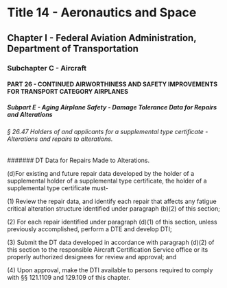 
# Title 14 - Aeronautics and Space
## Chapter I - Federal Aviation Administration, Department of Transportation
### Subchapter C - Aircraft
#### PART 26 - CONTINUED AIRWORTHINESS AND SAFETY IMPROVEMENTS FOR TRANSPORT CATEGORY AIRPLANES
##### Subpart E - Aging Airplane Safety - Damage Tolerance Data for Repairs and Alterations
###### § 26.47 Holders of and applicants for a supplemental type certificate - Alterations and repairs to alterations.
####### DT Data for Repairs Made to Alterations.

(d)For existing and future repair data developed by the holder of a supplemental holder of a supplemental type certificate, the holder of a supplemental type certificate must-

(1) Review the repair data, and identify each repair that affects any fatigue critical alteration structure identified under paragraph (b)(2) of this section;

(2) For each repair identified under paragraph (d)(1) of this section, unless previously accomplished, perform a DTE and develop DTI;

(3) Submit the DT data developed in accordance with paragraph (d)(2) of this section to the responsible Aircraft Certification Service office or its properly authorized designees for review and approval; and

(4) Upon approval, make the DTI available to persons required to comply with §§ 121.1109 and 129.109 of this chapter.
